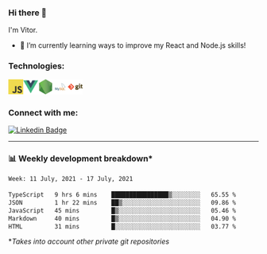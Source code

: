 ### Hi there 👋

I'm Vitor.

- 🌱 I’m currently learning ways to improve my React and Node.js skills!

### Technologies:
<img align="left" alt="Javascript" width="30px" src="https://raw.githubusercontent.com/github/explore/80688e429a7d4ef2fca1e82350fe8e3517d3494d/topics/javascript/javascript.png"/>
<img align="left" alt="VueJs" width="30px" src="https://raw.githubusercontent.com/github/explore/80688e429a7d4ef2fca1e82350fe8e3517d3494d/topics/vue/vue.png"/>
<img align="left" alt="Nodejs" width="30px" src="https://raw.githubusercontent.com/github/explore/80688e429a7d4ef2fca1e82350fe8e3517d3494d/topics/nodejs/nodejs.png" />
<img align="left" alt="Mysql" width="30px" src="https://raw.githubusercontent.com/github/explore/80688e429a7d4ef2fca1e82350fe8e3517d3494d/topics/mysql/mysql.png"/>
<img align="left" alt="Git" width="30px" src="https://raw.githubusercontent.com/github/explore/80688e429a7d4ef2fca1e82350fe8e3517d3494d/topics/git/git.png"/> 

<br /> <br />
### Connect with me:
[![Linkedin Badge](https://img.shields.io/badge/-LinkedIn-blue?style=flat-square&logo=Linkedin&logoColor=white&link=https://www.linkedin.com/in/felipefialho)](https://www.linkedin.com/in/vitorlc)

---

<!-- <p align="center"> <img src="https://komarev.com/ghpvc/?username=vitorlc&label=👀" alt="eitchtee" /> </p> -->
### :bar_chart: Weekly development breakdown*
<!--START_SECTION:waka-->
```text
Week: 11 July, 2021 - 17 July, 2021

TypeScript   9 hrs 6 mins    ████████████████▒░░░░░░░░   65.55 % 
JSON         1 hr 22 mins    ██▒░░░░░░░░░░░░░░░░░░░░░░   09.86 % 
JavaScript   45 mins         █▒░░░░░░░░░░░░░░░░░░░░░░░   05.46 % 
Markdown     40 mins         █▒░░░░░░░░░░░░░░░░░░░░░░░   04.90 % 
HTML         31 mins         █░░░░░░░░░░░░░░░░░░░░░░░░   03.77 % 
```
<!--END_SECTION:waka-->

**Takes into account other private git repositories*
